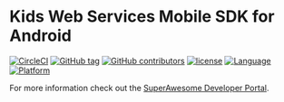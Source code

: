 Kids Web Services Mobile SDK for Android
========================================

[![CircleCI](https://img.shields.io/circleci/project/github/SuperAwesomeLTD/sa-kws-android-sdk.svg)](https://circleci.com/gh/SuperAwesomeLTD/sa-kws-android-sdk) [![GitHub tag](https://img.shields.io/github/tag/SuperAwesomeLTD/sa-kws-android-sdk.svg)]() [![GitHub contributors](https://img.shields.io/github/contributors/SuperAwesomeLTD/sa-kws-android-sdk.svg)]() [![license](https://img.shields.io/github/license/SuperAwesomeLTD/sa-kws-android-sdk.svg)]() [![Language](https://img.shields.io/badge/language-objectivec-f48041.svg?style=flat)]() [![Platform](https://img.shields.io/badge/platform-android-lightgrey.svg)]()

For more information check out the [SuperAwesome Developer Portal](http://doc.superawesome.tv/sa-kws-android-sdk/latest/).
